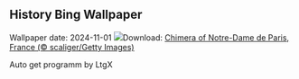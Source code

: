## History Bing Wallpaper
Wallpaper date: 2024-11-01
![](https://www.bing.com/th?id=OHR.GargoyleParis_EN-GB4271245524_UHD.jpg&w=1000)Download: [Chimera of Notre-Dame de Paris, France (© scaliger/Getty Images)](https://www.bing.com/th?id=OHR.GargoyleParis_EN-GB4271245524_UHD.jpg)

Auto get programm by LtgX
